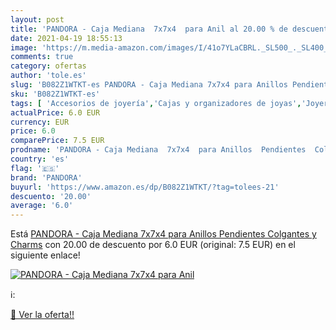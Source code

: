 ```yaml
---
layout: post
title: 'PANDORA - Caja Mediana  7x7x4  para Anil al 20.00 % de descuento'
date: 2021-04-19 18:55:13
image: 'https://m.media-amazon.com/images/I/41o7YLaCBRL._SL500_._SL400_.jpg'
comments: true
category: ofertas
author: 'tole.es'
slug: 'B082Z1WTKT-es PANDORA - Caja Mediana 7x7x4 para Anillos Pendientes...'
sku: 'B082Z1WTKT-es'
tags: [ 'Accesorios de joyería','Cajas y organizadores de joyas','Joyería','pandora', ]
actualPrice: 6.0 EUR
currency: EUR
price: 6.0
comparePrice: 7.5 EUR
prodname: 'PANDORA - Caja Mediana  7x7x4  para Anillos  Pendientes  Colgantes y Charms'
country: 'es'
flag: '🇪🇸'
brand: 'PANDORA'
buyurl: 'https://www.amazon.es/dp/B082Z1WTKT/?tag=tolees-21'
descuento: '20.00'
average: '6.0'
---
```


Está [PANDORA - Caja Mediana  7x7x4  para Anillos  Pendientes  Colgantes y Charms](https://www.amazon.es/dp/B082Z1WTKT/?tag=tolees-21) con 20.00 de descuento por 6.0 EUR (original: 7.5 EUR) en el siguiente enlace!

[![PANDORA - Caja Mediana  7x7x4  para Anil](https://m.media-amazon.com/images/I/41o7YLaCBRL._SL500_._SL400_.jpg)](https://www.amazon.es/dp/B082Z1WTKT/?tag=tolees-21)

ℹ️:


[🛒 Ver la oferta!!](https://www.amazon.es/dp/B082Z1WTKT/?tag=tolees-21)
